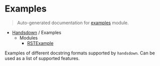# Examples

> Auto-generated documentation for [examples](../examples/__init__.py) module.

- [Handsdown](./README.md#handsdown) / Examples
  - Modules
    - [RSTExample](./examples_rst_example.md#rstexample)

Examples of different docstring formats supported by `handsdown`.
Can be used as a list of supported features.
